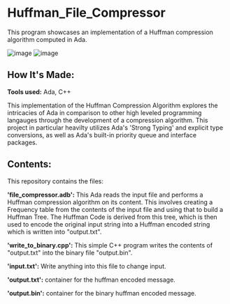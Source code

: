 # Huffman_File_Compressor
This program showcases an implementation of a Huffman compression algorithm computed in Ada.

![image](https://user-images.githubusercontent.com/105825537/236346037-37293dee-9139-45b5-8048-ac626e210c03.png)
![image](https://user-images.githubusercontent.com/105825537/236346136-df438852-4b26-4468-abff-963b8da6f4e3.png)

## How It's Made:

**Tools used:** Ada, C++

This implementation of the Huffman Compression Algorithm explores the intricacies of Ada in comparison to other high leveled programming langauges through the development of a compression algorithm. This project in particular heavilty utilizes Ada's 'Strong Typing' and explicit type conversions, as well as Ada's built-in priority queue and interface packages.

## Contents:
This repository contains the files:

**'file_compressor.adb':** This Ada reads the input file and performs a Huffman compression algorithm on its content. This involves creating a Frequency table from the contents of the input file and using that to build a Huffman Tree. The Huffman Code is derived from this tree, which is then used to encode the original input string into a Huffman encoded string which is written into "output.txt".

**'write_to_binary.cpp':** This simple C++ program writes the contents of "output.txt" into the binary file "output.bin".

**'input.txt':** Write anything into this file to change input.

**'output.txt':** container for the huffman encoded message.

**'output.bin':** container for the binary huffman encoded message.


